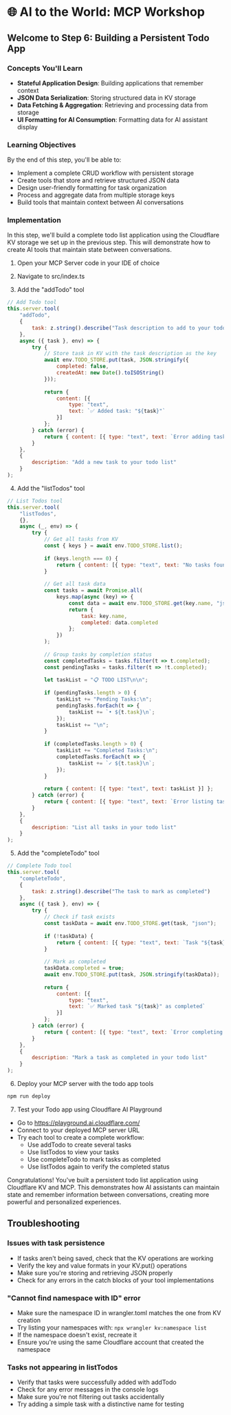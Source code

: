 # 🌐 AI to the World: MCP Workshop

## Welcome to Step 6: Building a Persistent Todo App

### Concepts You'll Learn
- **Stateful Application Design**: Building applications that remember context
- **JSON Data Serialization**: Storing structured data in KV storage
- **Data Fetching & Aggregation**: Retrieving and processing data from storage
- **UI Formatting for AI Consumption**: Formatting data for AI assistant display

### Learning Objectives
By the end of this step, you'll be able to:
- Implement a complete CRUD workflow with persistent storage
- Create tools that store and retrieve structured JSON data
- Design user-friendly formatting for task organization
- Process and aggregate data from multiple storage keys
- Build tools that maintain context between AI conversations

### Implementation

In this step, we'll build a complete todo list application using the Cloudflare KV storage we set up in the previous step. This will demonstrate how to create AI tools that maintain state between conversations.

1) Open your MCP Server code in your IDE of choice

2) Navigate to src/index.ts

3) Add the "addTodo" tool

```javascript
// Add Todo tool
this.server.tool(
    "addTodo",
    { 
        task: z.string().describe("Task description to add to your todo list")
    },
    async ({ task }, env) => {
        try {
            // Store task in KV with the task description as the key
            await env.TODO_STORE.put(task, JSON.stringify({
                completed: false,
                createdAt: new Date().toISOString()
            }));
            
            return { 
                content: [{ 
                    type: "text", 
                    text: `✅ Added task: "${task}"` 
                }] 
            };
        } catch (error) {
            return { content: [{ type: "text", text: `Error adding task: ${error.message}` }] };
        }
    },
    {
        description: "Add a new task to your todo list"
    }
);
```

4) Add the "listTodos" tool

```javascript
// List Todos tool
this.server.tool(
    "listTodos",
    {},
    async (_, env) => {
        try {
            // Get all tasks from KV
            const { keys } = await env.TODO_STORE.list();
            
            if (keys.length === 0) {
                return { content: [{ type: "text", text: "No tasks found in your todo list" }] };
            }
            
            // Get all task data
            const tasks = await Promise.all(
                keys.map(async (key) => {
                    const data = await env.TODO_STORE.get(key.name, "json");
                    return { 
                        task: key.name, 
                        completed: data.completed 
                    };
                })
            );
            
            // Group tasks by completion status
            const completedTasks = tasks.filter(t => t.completed);
            const pendingTasks = tasks.filter(t => !t.completed);
            
            let taskList = "📋 TODO LIST\n\n";
            
            if (pendingTasks.length > 0) {
                taskList += "Pending Tasks:\n";
                pendingTasks.forEach(t => {
                    taskList += `• ${t.task}\n`;
                });
                taskList += "\n";
            }
            
            if (completedTasks.length > 0) {
                taskList += "Completed Tasks:\n";
                completedTasks.forEach(t => {
                    taskList += `✓ ${t.task}\n`;
                });
            }
            
            return { content: [{ type: "text", text: taskList }] };
        } catch (error) {
            return { content: [{ type: "text", text: `Error listing tasks: ${error.message}` }] };
        }
    },
    {
        description: "List all tasks in your todo list"
    }
);
```

5) Add the "completeTodo" tool

```javascript
// Complete Todo tool
this.server.tool(
    "completeTodo",
    { 
        task: z.string().describe("The task to mark as completed")
    },
    async ({ task }, env) => {
        try {
            // Check if task exists
            const taskData = await env.TODO_STORE.get(task, "json");
            
            if (!taskData) {
                return { content: [{ type: "text", text: `Task "${task}" not found` }] };
            }
            
            // Mark as completed
            taskData.completed = true;
            await env.TODO_STORE.put(task, JSON.stringify(taskData));
            
            return { 
                content: [{ 
                    type: "text", 
                    text: `✅ Marked task "${task}" as completed` 
                }] 
            };
        } catch (error) {
            return { content: [{ type: "text", text: `Error completing task: ${error.message}` }] };
        }
    },
    {
        description: "Mark a task as completed in your todo list"
    }
);
```

6) Deploy your MCP server with the todo app tools

```bash
npm run deploy
```

7) Test your Todo app using Cloudflare AI Playground

- Go to https://playground.ai.cloudflare.com/ 
- Connect to your deployed MCP server URL
- Try each tool to create a complete workflow:
  - Use addTodo to create several tasks
  - Use listTodos to view your tasks
  - Use completeTodo to mark tasks as completed
  - Use listTodos again to verify the completed status

Congratulations! You've built a persistent todo list application using Cloudflare KV and MCP. This demonstrates how AI assistants can maintain state and remember information between conversations, creating more powerful and personalized experiences.

## Troubleshooting

### Issues with task persistence
- If tasks aren't being saved, check that the KV operations are working
- Verify the key and value formats in your KV.put() operations
- Make sure you're storing and retrieving JSON properly
- Check for any errors in the catch blocks of your tool implementations

### "Cannot find namespace with ID" error
- Make sure the namespace ID in wrangler.toml matches the one from KV creation
- Try listing your namespaces with: `npx wrangler kv:namespace list`
- If the namespace doesn't exist, recreate it
- Ensure you're using the same Cloudflare account that created the namespace

### Tasks not appearing in listTodos
- Verify that tasks were successfully added with addTodo
- Check for any error messages in the console logs
- Make sure you're not filtering out tasks accidentally
- Try adding a simple task with a distinctive name for testing